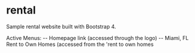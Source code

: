 # rental
Sample rental website built with Bootstrap 4.

Active Menus:
  -- Homepage link (accessed through the logo)
  -- Miami, FL Rent to Own Homes (accessed from the 'rent to own homes

